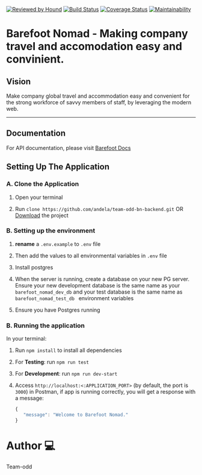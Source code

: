 [![Reviewed by Hound](https://img.shields.io/badge/Reviewed_by-Hound-8E64B0.svg)](https://houndci.com)
[![Build Status](https://travis-ci.org/andela/team-odd-bn-backend.svg?branch=develop)](https://travis-ci.org/andela/team-odd-bn-backend)
[![Coverage Status](https://coveralls.io/repos/github/andela/team-odd-bn-backend/badge.svg?branch=develop)](https://coveralls.io/github/andela/team-odd-bn-backend?branch=develop)
[![Maintainability](https://api.codeclimate.com/v1/badges/97cfd183a562e8b5d53f/maintainability)](https://codeclimate.com/github/andela/team-odd-bn-backend/maintainability)

Barefoot Nomad - Making company travel and accomodation easy and convinient.
=======

## Vision
Make company global travel and accommodation easy and convenient for the strong workforce of savvy members of staff, by leveraging the modern web.

---

## Documentation

For API documentation, please visit [Barefoot Docs](https://team-odd-bn-backend-staging.herokuapp.com/api-docs/)

## Setting Up The Application

### A. Clone the Application

1. Open your terminal 

2. Run `clone https://github.com/andela/team-odd-bn-backend.git` OR [Download](https://github.com/andela/team-odd-bn-backend/archive/develop.zip) the project

### B. Setting up the environment

1. **rename** a `.env.example` to `.env` file

2. Then add the values to all environmental variables in `.env` file
 
3. Install postgres

4. When the server is running, create a database on your new PG server. Ensure your new development database is the same name as your ` barefoot_nomad_dev_db `  and your test database is the same name as ` barefoot_nomad_test_db  ` environment variables

5. Ensure you have Postgres running 

### B. Running the application

In your terminal:

1. Run `npm install` to install all dependencies

2. For **Testing**: run `npm run test`

3. For **Development**: run `npm run dev-start`

4. Access ` http://localhost:<:APPLICATION_PORT> ` (by default, the port is `3000`) in Postman, if app is running correctly, you will get a response with a message:

    ```javascript
   { 
       "message": "Welcome to Barefoot Nomad."
   }
    ```
# Author :computer:
 Team-odd


